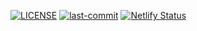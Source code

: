 [![LICENSE](https://img.shields.io/badge/license-MIT-green)](https://github.com/zerostwo/songqi.online/blob/master/LICENSE.md)
[![last-commit](https://img.shields.io/github/last-commit/zerostwo/songqi.online)](https://github.com/zerostwo/songqi,online)
[![Netlify Status](https://api.netlify.com/api/v1/badges/88faa9e2-38d5-41c1-afd3-68acbdd5594c/deploy-status)](https://app.netlify.com/sites/duansq1999/deploys)
